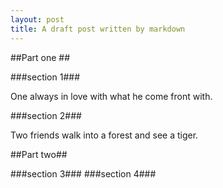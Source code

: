 ```yaml
---
layout: post
title: A draft post written by markdown
---
```


##Part one ##

###section 1###

One always in love with what he come front with.

###section 2###

Two friends walk into a forest and see a tiger.

##Part two##

###section 3###
###section 4###
